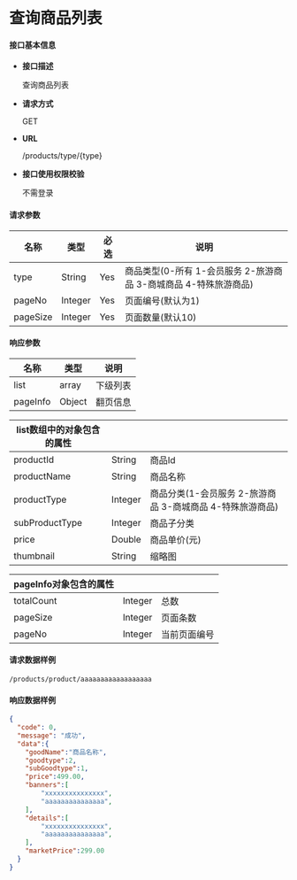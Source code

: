 # 查询商品列表

#### **接口基本信息**

* **接口描述**

  查询商品列表

* **请求方式**

  GET

* **URL**

  /products/type/{type}

* **接口使用权限校验**

  不需登录

#### **请求参数**

| 名称 | 类型 | 必选 | 说明 |
| --- | --- | --- | --- |
| type | String | Yes | 商品类型(0-所有 1-会员服务 2-旅游商品 3-商城商品 4-特殊旅游商品) |
| pageNo | Integer | Yes | 页面编号(默认为1) |
| pageSize | Integer | Yes | 页面数量(默认10) |

#### **响应参数**

| 名称 | 类型 | 说明 |
| --- | --- | --- |
| list | array | 下级列表 |
| pageInfo | Object | 翻页信息 |

| list数组中的对象包含的属性 |  |  |
| --- | --- | --- |
| productId | String | 商品Id |
| productName | String | 商品名称 |
| productType | Integer | 商品分类(1-会员服务 2-旅游商品 3-商城商品 4-特殊旅游商品) |
| subProductType | Integer | 商品子分类 |
| price | Double | 商品单价(元) |
| thumbnail | String | 缩略图 |

| pageInfo对象包含的属性 |  |  |
| --- | --- | --- |
| totalCount | Integer | 总数 |
| pageSize | Integer | 页面条数 |
| pageNo | Integer | 当前页面编号 |

#### **请求数据样例**

```url
/products/product/aaaaaaaaaaaaaaaaaa
```

#### **响应数据样例**

```json
{
  "code": 0,
  "message": "成功",
  "data":{
    "goodName":"商品名称",
    "goodtype":2,
    "subGoodtype":1,
    "price":499.00,
    "banners":[
    	"xxxxxxxxxxxxxxx",
    	"aaaaaaaaaaaaaaa",
    ],
    "details":[
        "xxxxxxxxxxxxxxx",
        "aaaaaaaaaaaaaaa",
    ],
    "marketPrice":299.00
  }
}
```



